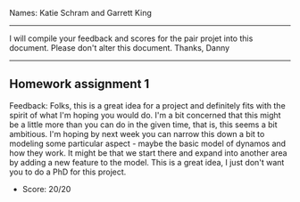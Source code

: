 Names: Katie Schram and Garrett King

------

I will compile your feedback and scores for the pair projet into this document. Please don't alter this document.
Thanks, Danny

------

## Homework assignment 1

Feedback: Folks, this is a great idea for a project and definitely fits with the spirit of what I'm hoping you would do. I'm a bit concerned that this might be a little more than you can do in the given time, that is, this seems a bit ambitious. I'm hoping by next week you can narrow this down a bit to modeling some particular aspect - maybe the basic model of dynamos and how they work. It might be that we start there and expand into another area by adding a new feature to the model. This is a great idea, I just don't want you to do a PhD for this project.

* Score: 20/20
